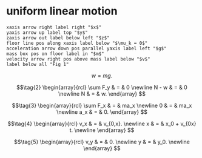 # uniform linear motion
```
xaxis arrow right label right "$x$"
yaxis arrow up label top "$y$"
zaxis arrow out label below left "$z$"
floor line pos along xaxis label below "$\mu_k = 0$"
acceleration arrow down pos parallel yaxis label left "$g$"
mass box pos on floor label in "$m$"
velocity arrow right pos above mass label below "$v$"
label below all "Fig 1"
```

$$\tag{1}
w = mg.
$$

$$\tag{2}
\begin{array}{rcl}
\sum F_y & = & 0 \newline
N - w & = & 0 \newline
N & = & w.
\end{array}
$$

$$\tag{3}
\begin{array}{rcl}
\sum F_x & = & ma_x \newline
0 & = & ma_x \newline
a_x & = & 0.
\end{array}
$$

$$\tag{4}
\begin{array}{rcl}
v_x & = & v_{0,x}. \newline
x & = & x_0 + v_{0x} t. \newline
\end{array}
$$

$$\tag{5}
\begin{array}{rcl}
v_y & = & 0. \newline
y & = & y_0. \newline
\end{array}
$$
